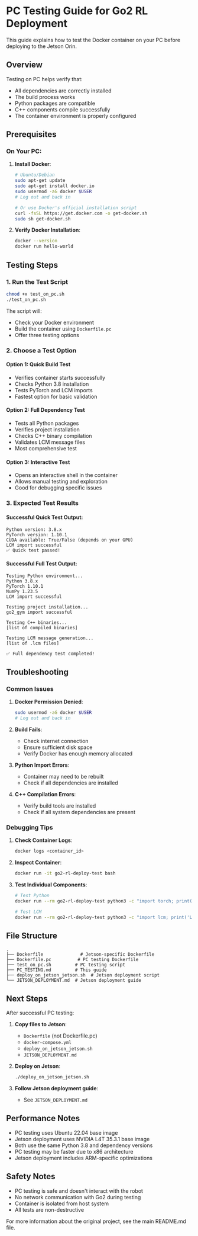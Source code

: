 # PC Testing Guide for Go2 RL Deployment

This guide explains how to test the Docker container on your PC before deploying to the Jetson Orin.

## Overview

Testing on PC helps verify that:
- All dependencies are correctly installed
- The build process works
- Python packages are compatible
- C++ components compile successfully
- The container environment is properly configured

## Prerequisites

### On Your PC:

1. **Install Docker**:
   ```bash
   # Ubuntu/Debian
   sudo apt-get update
   sudo apt-get install docker.io
   sudo usermod -aG docker $USER
   # Log out and back in
   
   # Or use Docker's official installation script
   curl -fsSL https://get.docker.com -o get-docker.sh
   sudo sh get-docker.sh
   ```

2. **Verify Docker Installation**:
   ```bash
   docker --version
   docker run hello-world
   ```

## Testing Steps

### 1. Run the Test Script

```bash
chmod +x test_on_pc.sh
./test_on_pc.sh
```

The script will:
- Check your Docker environment
- Build the container using `Dockerfile.pc`
- Offer three testing options

### 2. Choose a Test Option

#### Option 1: Quick Build Test
- Verifies container starts successfully
- Checks Python 3.8 installation
- Tests PyTorch and LCM imports
- Fastest option for basic validation

#### Option 2: Full Dependency Test
- Tests all Python packages
- Verifies project installation
- Checks C++ binary compilation
- Validates LCM message files
- Most comprehensive test

#### Option 3: Interactive Test
- Opens an interactive shell in the container
- Allows manual testing and exploration
- Good for debugging specific issues

### 3. Expected Test Results

#### Successful Quick Test Output:
```
Python version: 3.8.x
PyTorch version: 1.10.1
CUDA available: True/False (depends on your GPU)
LCM import successful
✅ Quick test passed!
```

#### Successful Full Test Output:
```
Testing Python environment...
Python 3.8.x
PyTorch 1.10.1
NumPy 1.23.5
LCM import successful

Testing project installation...
go2_gym import successful

Testing C++ binaries...
[list of compiled binaries]

Testing LCM message generation...
[list of .lcm files]

✅ Full dependency test completed!
```

## Troubleshooting

### Common Issues

1. **Docker Permission Denied**:
   ```bash
   sudo usermod -aG docker $USER
   # Log out and back in
   ```

2. **Build Fails**:
   - Check internet connection
   - Ensure sufficient disk space
   - Verify Docker has enough memory allocated

3. **Python Import Errors**:
   - Container may need to be rebuilt
   - Check if all dependencies are installed

4. **C++ Compilation Errors**:
   - Verify build tools are installed
   - Check if all system dependencies are present

### Debugging Tips

1. **Check Container Logs**:
   ```bash
   docker logs <container_id>
   ```

2. **Inspect Container**:
   ```bash
   docker run -it go2-rl-deploy-test bash
   ```

3. **Test Individual Components**:
   ```bash
   # Test Python
   docker run --rm go2-rl-deploy-test python3 -c "import torch; print(torch.__version__)"
   
   # Test LCM
   docker run --rm go2-rl-deploy-test python3 -c "import lcm; print('LCM OK')"
   ```

## File Structure

```
.
├── Dockerfile              # Jetson-specific Dockerfile
├── Dockerfile.pc          # PC testing Dockerfile
├── test_on_pc.sh         # PC testing script
├── PC_TESTING.md         # This guide
├── deploy_on_jetson_jetson.sh  # Jetson deployment script
└── JETSON_DEPLOYMENT.md  # Jetson deployment guide
```

## Next Steps

After successful PC testing:

1. **Copy files to Jetson**:
   - `Dockerfile` (not Dockerfile.pc)
   - `docker-compose.yml`
   - `deploy_on_jetson_jetson.sh`
   - `JETSON_DEPLOYMENT.md`

2. **Deploy on Jetson**:
   ```bash
   ./deploy_on_jetson_jetson.sh
   ```

3. **Follow Jetson deployment guide**:
   - See `JETSON_DEPLOYMENT.md`

## Performance Notes

- PC testing uses Ubuntu 22.04 base image
- Jetson deployment uses NVIDIA L4T 35.3.1 base image
- Both use the same Python 3.8 and dependency versions
- PC testing may be faster due to x86 architecture
- Jetson deployment includes ARM-specific optimizations

## Safety Notes

- PC testing is safe and doesn't interact with the robot
- No network communication with Go2 during testing
- Container is isolated from host system
- All tests are non-destructive

For more information about the original project, see the main README.md file. 